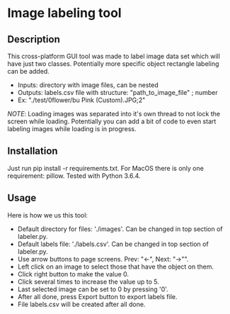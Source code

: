 # Image labeling tool

## Description

This cross-platform GUI tool was made to label image data set which will have just two classes.
Potentially more specific object rectangle labeling can be added.

- Inputs: directory with image files, can be nested
- Outputs: labels.csv file with structure: "path_to_image_file" ; number
- Ex: "./test/0flower/bu Pink (Custom).JPG;2"

*NOTE*: Loading images was separated into it's own thread to not lock the screen while loading.
Potentially you can add a bit of code to even start labeling images while loading is in progress.

## Installation

Just run pip install -r requirements.txt. For MacOS there is only one requirement: pillow.
Tested with Python 3.6.4.

## Usage

Here is how we us this tool:
- Default directory for files: './images'. Can be changed in top section of labeler.py.
- Default labels file: './labels.csv'. Can be changed in top section of labeler.py.
- Use arrow buttons to page screens. Prev: "<-", Next: "->"".
- Left click on an image to select those that have the object on them.
- Click right button to make the value 0.
- Click several times to increase the value up to 5.
- Last selected image can be set to 0 by pressing '0'.
- After all done, press Export button to export labels file.
- File labels.csv will be created after all done.
